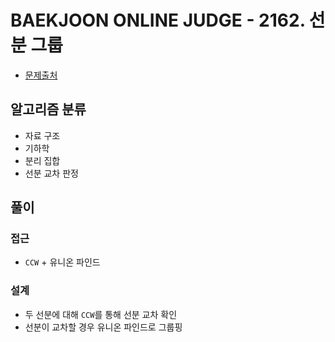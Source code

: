 # BAEKJOON ONLINE JUDGE - 2162. 선분 그룹

- [문제출처](https://www.acmicpc.net/problem/2162 '2162. 선분 그룹')

## 알고리즘 분류

- 자료 구조
- 기하학
- 분리 집합
- 선분 교차 판정

## 풀이

### 접근

- `CCW` + 유니온 파인드

### 설계

- 두 선분에 대해 `CCW`를 통해 선분 교차 확인
- 선분이 교차할 경우 유니온 파인드로 그룹핑
